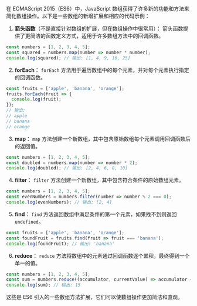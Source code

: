 在 ECMAScript 2015（ES6）中，JavaScript 数组获得了许多新的功能和方法来简化数组操作。以下是一些数组的新增扩展和相应的代码示例：

1. **箭头函数**（不是直接针对数组的扩展，但在数组操作中很常用）：
   箭头函数提供了更简洁的函数定义方式，适用于许多数组方法中的回调函数。

```javascript
const numbers = [1, 2, 3, 4, 5];
const squared = numbers.map(number => number * number);
console.log(squared); // 输出: [1, 4, 9, 16, 25]
```

2. **forEach**：
   `forEach` 方法用于遍历数组中的每个元素，并对每个元素执行指定的回调函数。

```javascript
const fruits = ['apple', 'banana', 'orange'];
fruits.forEach(fruit => {
  console.log(fruit);
});
// 输出:
// apple
// banana
// orange
```

3. **map**：
   `map` 方法创建一个新数组，其中包含原始数组每个元素调用回调函数后的返回值。

```javascript
const numbers = [1, 2, 3, 4, 5];
const doubled = numbers.map(number => number * 2);
console.log(doubled); // 输出: [2, 4, 6, 8, 10]
```

4. **filter**：
   `filter` 方法创建一个新数组，其中包含符合条件的原始数组元素。

```javascript
const numbers = [1, 2, 3, 4, 5];
const evenNumbers = numbers.filter(number => number % 2 === 0);
console.log(evenNumbers); // 输出: [2, 4]
```

5. **find**：
   `find` 方法返回数组中满足条件的第一个元素，如果找不到则返回 `undefined`。

```javascript
const fruits = ['apple', 'banana', 'orange'];
const foundFruit = fruits.find(fruit => fruit === 'banana');
console.log(foundFruit); // 输出: 'banana'
```

6. **reduce**：
   `reduce` 方法将数组中的元素通过回调函数逐个累积，最终得到一个单一的值。

```javascript
const numbers = [1, 2, 3, 4, 5];
const sum = numbers.reduce((accumulator, currentValue) => accumulator + currentValue, 0);
console.log(sum); // 输出: 15
```

这些是 ES6 引入的一些数组方法扩展，它们可以使数组操作更加简洁和直观。